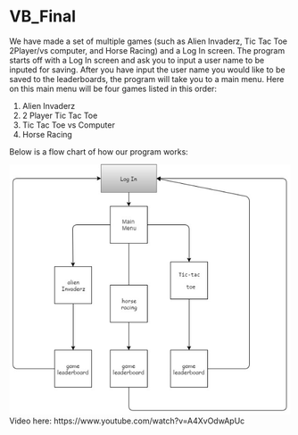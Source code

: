 # VB_Final
We have made a set of multiple games (such as Alien Invaderz, Tic Tac Toe 2Player/vs computer, and Horse Racing) and a Log In screen.
The program starts off with a Log In screen and ask  you to input a user name to be inputed for saving.
After you have input the user name you would like to be saved to the leaderboards, the program will take you to a main menu.
Here on this main menu will be four games listed in this order:
1. Alien Invaderz
2. 2 Player Tic Tac Toe
3. Tic Tac Toe vs Computer
4. Horse Racing

Below is a flow chart of how our program works:

<img src="VBFINAL.jpg">
Video here:
https://www.youtube.com/watch?v=A4XvOdwApUc
